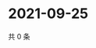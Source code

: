 # 2021-09-25

共 0 条

<!-- BEGIN -->
<!-- 最后更新时间 Sat Sep 25 2021 10:03:05 GMT+0800 (China Standard Time) -->

<!-- END -->
